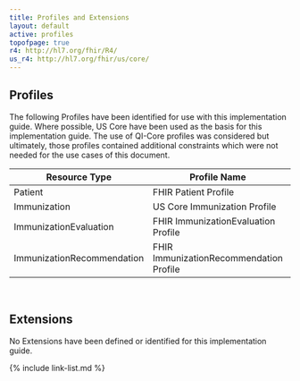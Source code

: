```yaml
---
title: Profiles and Extensions
layout: default
active: profiles
topofpage: true
r4: http://hl7.org/fhir/R4/
us_r4: http://hl7.org/fhir/us/core/
---
```


## Profiles

The following Profiles have been identified for use with this implementation guide. Where possible, US Core have been used as the basis for this implementation guide. The use of QI-Core profiles was considered but ultimately, those profiles contained additional constraints which were not needed for the use cases of this document.

|Resource Type|Profile Name|Link to R4 Profile|
|---|---|---|
|Patient|FHIR Patient Profile|[FHIR Patient (R4)]|
|Immunization|US Core Immunization Profile|[US Core Immunization (R4)]|
|ImmunizationEvaluation|FHIR ImmunizationEvaluation Profile|[FHIR ImmunizationEvaluation (R4)]|
|ImmunizationRecommendation|FHIR ImmunizationRecommendation Profile|[FHIR ImmunizationRecommendation (R4)]|


<!-- Uncomment when profiles are defined
The following Profiles and have been defined for this implementation guide.

include list-simple-profiles.xhtml
-->

<br />

## Extensions

No Extensions have been defined or identified for this implementation guide.

<!-- Uncomment when extensions are defined
The following [Extensions]({{site.data.fhir.path}}extensibility.html) have been defined as part of the Immunization Decision Support Forecast implementation Guide. A [registry of standard extensions]({{site.data.fhir.path}}extensibility-registry.html) can be found in the FHIR specification and additional extensions may be registered on the HL7 FHIR registry at http://hl7.org/fhir/registry.

include list-simple-extensions.xhtml
-->

{% include link-list.md %}

<br />
